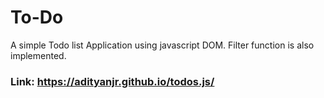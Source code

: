 # To-Do
A simple Todo list Application using javascript DOM. Filter function is also implemented.
### Link: https://adityanjr.github.io/todos.js/
